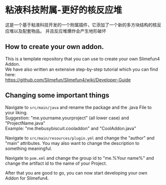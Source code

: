 # 粘液科技附属-更好的核反应堆
这是一个基于粘液科技开发的一个附属插件，它添加了一个新的多方块结构的核反应堆以及配套物品。
并且反应堆爆炸会产生地形破坏

## How to create your own addon.
This is a template repository that you can use to create your own Slimefun4 Addon.<br>
We have also written an extensive step-by-step tutorial which you can find here:<br>
https://github.com/Slimefun/Slimefun4/wiki/Developer-Guide

## Changing some important things
Navigate to `src/main/java` and rename the package and the .java File to your liking.<br>
Suggestion: "me.yourname.yourproject" (all lower case) and "ProjectName.java"<br>
Example: "me.thebusybiscuit.cooladdon" and "CoolAddon.java"

Navigate to `src/main/resources/plugin.yml` and change the "author" and "main" attributes.
You may also want to change the description to something meaningful.

Navigate to `pom.xml` and change the group id to "me.%Your name%" and change the artifact id to the name of your Project.

After that you are good to go, you can now start developing your own Addon for Slimefun4.

